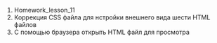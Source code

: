 1. Homework_lesson_11
2. Коррекция CSS файла для нстройки внешнего вида шести HTML файлов
3. С помощью браузера открыть HTML файл для просмотра